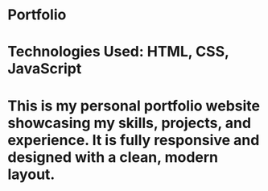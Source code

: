 # Portfolio
 
# Technologies Used: HTML, CSS, JavaScript

# This is my personal portfolio website showcasing my skills, projects, and experience. It is fully responsive and designed with a clean, modern layout.
